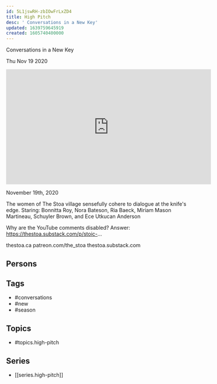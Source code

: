 ```yaml
---
id: 5L1jswRH-zbIOwFrLxZD4
title: High Pitch
desc: ' Conversations in a New Key'
updated: 1639759645919
created: 1605740400000
---
```



 Conversations in a New Key

Thu Nov 19 2020

<iframe width="560" height="315" src="https://www.youtube.com/embed/_D4XyzTqHHo" title="High Pitch: Conversations in a New Key: Season 1 / Session 3" frameborder="0" allow="accelerometer; autoplay; clipboard-write; encrypted-media; gyroscope; picture-in-picture" allowfullscreen ></iframe>

November 19th, 2020

The women of The Stoa village sensefully cohere to dialogue at the knife's edge. Staring: Bonnitta Roy, Nora Bateson, Ria Baeck, Miriam Mason Martineau, Schuyler Brown, and Ece Utkucan Anderson

Why are the YouTube comments disabled? Answer: https://thestoa.substack.com/p/stoic-...

thestoa.ca
patreon.com/the_stoa
thestoa.substack.com

## Persons



## Tags

- #conversations
- #new
- #season

## Topics

- #topics.high-pitch

## Series

- [[series.high-pitch]]

